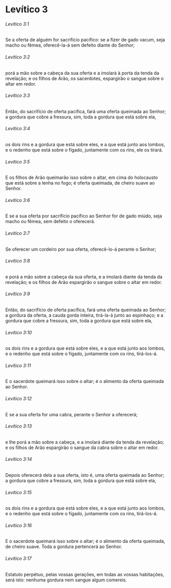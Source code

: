 # Levítico 3

###### Levítico 3:1

Se a oferta de alguém for sacrifício pacífico: se a fizer de gado vacum, seja macho ou fêmea, oferecê-la-á sem defeito diante do Senhor;

###### Levítico 3:2

porá a mão sobre a cabeça da sua oferta e a imolará à porta da tenda da revelação; e os filhos de Arão, os sacerdotes, espargirão o sangue sobre o altar em redor.

###### Levítico 3:3

Então, do sacrifício de oferta pacífica, fará uma oferta queimada ao Senhor; a gordura que cobre a fressura, sim, toda a gordura que está sobre ela,

###### Levítico 3:4

os dois rins e a gordura que está sobre eles, e a que está junto aos lombos, e o redenho que está sobre o fígado, juntamente com os rins, ele os tirará.

###### Levítico 3:5

E os filhos de Arão queimarão isso sobre o altar, em cima do holocausto que está sobre a lenha no fogo; é oferta queimada, de cheiro suave ao Senhor.

###### Levítico 3:6

E se a sua oferta por sacrifício pacífico ao Senhor for de gado miúdo, seja macho ou fêmea, sem defeito o oferecerá.

###### Levítico 3:7

Se oferecer um cordeiro por sua oferta, oferecê-lo-á perante o Senhor;

###### Levítico 3:8

e porá a mão sobre a cabeça da sua oferta, e a imolará diante da tenda da revelação; e os filhos de Arão espargirão o sangue sobre o altar em redor.

###### Levítico 3:9

Então, do sacrifício de oferta pacífica, fará uma oferta queimada ao Senhor; a gordura da oferta, a cauda gorda inteira, tirá-la-á junto ao espinhaço; e a gordura que cobre a fressura, sim, toda a gordura que está sobre ela,

###### Levítico 3:10

os dois rins e a gordura que está sobre eles, e a que está junto aos lombos, e o redenho que está sobre o fígado, juntamente com os rins, tirá-los-á.

###### Levítico 3:11

E o sacerdote queimará isso sobre o altar; é o alimento da oferta queimada ao Senhor.

###### Levítico 3:12

E se a sua oferta for uma cabra, perante o Senhor a oferecerá;

###### Levítico 3:13

e lhe porá a mão sobre a cabeça, e a imolará diante da tenda da revelação; e os filhos de Arão espargirão o sangue da cabra sobre o altar em redor.

###### Levítico 3:14

Depois oferecerá dela a sua oferta, isto é, uma oferta queimada ao Senhor; a gordura que cobre a fressura, sim, toda a gordura que está sobre ela,

###### Levítico 3:15

os dois rins e a gordura que está sobre eles, e a que está junto aos lombos, e o redenho que está sobre o fígado, juntamente com os rins, tirá-los-á.

###### Levítico 3:16

E o sacerdote queimará isso sobre o altar; é o alimento da oferta queimada, de cheiro suave. Toda a gordura pertencerá ao Senhor.

###### Levítico 3:17

Estatuto perpétuo, pelas vossas gerações, em todas as vossas habitações, será isto: nenhuma gordura nem sangue algum comereis.

